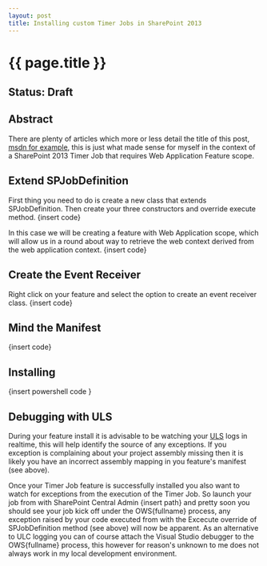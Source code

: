 ```yaml
---
layout: post
title: Installing custom Timer Jobs in SharePoint 2013
---
```


{{ page.title }}
================

Status: Draft
-------------

Abstract
--------
There are plenty of articles which more or less detail the title of this post, [msdn for example](https://msdn.microsoft.com/en-us/library/office/hh528519(v=office.14).aspx), this is just what made sense for myself in the context of a SharePoint 2013 Timer Job that requires Web Application Feature scope.

Extend SPJobDefinition
----------------------
First thing you need to do is create a new class that extends SPJobDefinition.
Then create your three constructors and override execute method.
{insert code}

In this case we will be creating a feature with Web Application scope, which will allow us in a round about way to retrieve the web context derived from the web application context.
{insert code}

Create the Event Receiver
-------------------------
Right click on your feature and select the option to create an event receiver class.
{insert code}


Mind the Manifest
-----------------

{insert code}

Installing
----------

{insert powershell code }


Debugging with ULS
------------------
During your feature install it is advisable to be watching your [ULS](https://msdn.microsoft.com/en-us/library/office/ff512738(v=office.14).aspx) logs in realtime, this will help identify the source of any exceptions. If you exception is complaining about your project assembly missing then it is likely you have an incorrect assembly mapping in you feature's manifest (see above).

Once your Timer Job feature is successfully installed you also want to watch for exceptions from the execution of the Timer Job. So launch your job from with SharePoint Central Admin {insert path} and pretty soon you should see your job kick off under the OWS{fullname} process, any exception raised by your code executed from with the Excecute override of SPJobDefinition method (see above) will now be apparent. As an alternative to ULC logging you can of course attach the Visual Studio debugger to the OWS{fullname} process, this however for reason's unknown to me does not always work in my local development environment.
